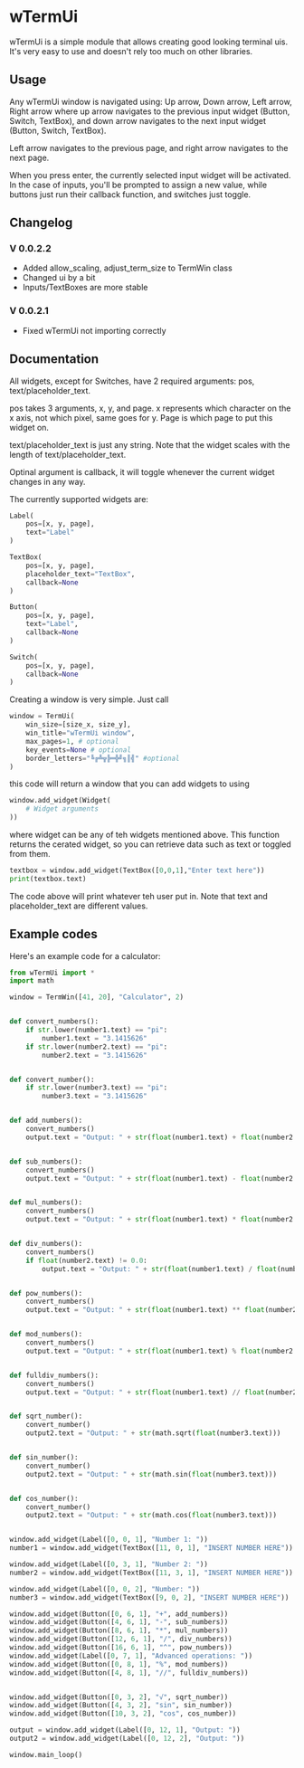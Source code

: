# wTermUi
wTermUi is a simple module that allows creating good looking terminal uis.
It's very easy to use and doesn't rely too much on other libraries.

## Usage

Any wTermUi window is navigated using:
Up arrow, Down arrow, Left arrow, Right arrow
where up arrow navigates to the previous input widget (Button, Switch, TextBox),
and down arrow navigates to the next input widget (Button, Switch, TextBox).

Left arrow navigates to the previous page, and right arrow navigates to the next page.

When you press enter, the currently selected input widget will be activated.
In the case of inputs, you'll be prompted to assign a new value, while buttons
just run their callback function, and switches just toggle.

## Changelog

### V 0.0.2.2
 + Added allow_scaling, adjust_term_size to TermWin class
 + Changed ui by a bit
 + Inputs/TextBoxes are more stable

### V 0.0.2.1
 + Fixed wTermUi not importing correctly 

## Documentation

All widgets, except for Switches, have 2 required arguments: pos, text/placeholder_text.

pos takes 3 arguments, x, y, and page.
x represents which character on the x axis, not which pixel, same goes for y.
Page is which page to put this widget on.

text/placeholder_text is just any string. Note that the widget scales with the length of text/placeholder_text.

Optinal argument is callback, it will toggle whenever the current widget changes in any way.

The currently supported widgets are:
```py
Label(
    pos=[x, y, page],
    text="Label"
)

TextBox(
    pos=[x, y, page],
    placeholder_text="TextBox",
    callback=None
)

Button(
    pos=[x, y, page],
    text="Label",
    callback=None
)

Switch(
    pos=[x, y, page],
    callback=None
)
```

Creating a window is very simple. Just call 
```py
window = TermUi(
    win_size=[size_x, size_y],
    win_title="wTermUi window",
    max_pages=1, # optional
    key_events=None # optional
    border_letters="╚╔╩╦╠═╬╝╗║╣" #optional
)
```

this code will return a window that you can add widgets to using
```py
window.add_widget(Widget(
    # Widget arguments
))
```

where widget can be any of teh widgets mentioned above.
This function returns the cerated widget, so you can retrieve 
data such as text or toggled from them.

```py
textbox = window.add_widget(TextBox([0,0,1],"Enter text here"))
print(textbox.text)
```

The code above will print whatever teh user put in. 
Note that text and placeholder_text are different values.

## Example codes

Here's an example code for a calculator:
```py
from wTermUi import *
import math

window = TermWin([41, 20], "Calculator", 2)


def convert_numbers():
    if str.lower(number1.text) == "pi":
        number1.text = "3.1415626"
    if str.lower(number2.text) == "pi":
        number2.text = "3.1415626"


def convert_number():
    if str.lower(number3.text) == "pi":
        number3.text = "3.1415626"


def add_numbers():
    convert_numbers()
    output.text = "Output: " + str(float(number1.text) + float(number2.text))


def sub_numbers():
    convert_numbers()
    output.text = "Output: " + str(float(number1.text) - float(number2.text))


def mul_numbers():
    convert_numbers()
    output.text = "Output: " + str(float(number1.text) * float(number2.text))


def div_numbers():
    convert_numbers()
    if float(number2.text) != 0.0:
        output.text = "Output: " + str(float(number1.text) / float(number2.text))


def pow_numbers():
    convert_numbers()
    output.text = "Output: " + str(float(number1.text) ** float(number2.text))


def mod_numbers():
    convert_numbers()
    output.text = "Output: " + str(float(number1.text) % float(number2.text))


def fulldiv_numbers():
    convert_numbers()
    output.text = "Output: " + str(float(number1.text) // float(number2.text))


def sqrt_number():
    convert_number()
    output2.text = "Output: " + str(math.sqrt(float(number3.text)))


def sin_number():
    convert_number()
    output2.text = "Output: " + str(math.sin(float(number3.text)))


def cos_number():
    convert_number()
    output2.text = "Output: " + str(math.cos(float(number3.text)))


window.add_widget(Label([0, 0, 1], "Number 1: "))
number1 = window.add_widget(TextBox([11, 0, 1], "INSERT NUMBER HERE"))

window.add_widget(Label([0, 3, 1], "Number 2: "))
number2 = window.add_widget(TextBox([11, 3, 1], "INSERT NUMBER HERE"))

window.add_widget(Label([0, 0, 2], "Number: "))
number3 = window.add_widget(TextBox([9, 0, 2], "INSERT NUMBER HERE"))

window.add_widget(Button([0, 6, 1], "+", add_numbers))
window.add_widget(Button([4, 6, 1], "-", sub_numbers))
window.add_widget(Button([8, 6, 1], "*", mul_numbers))
window.add_widget(Button([12, 6, 1], "/", div_numbers))
window.add_widget(Button([16, 6, 1], "^", pow_numbers))
window.add_widget(Label([0, 7, 1], "Advanced operations: "))
window.add_widget(Button([0, 8, 1], "%", mod_numbers))
window.add_widget(Button([4, 8, 1], "//", fulldiv_numbers))


window.add_widget(Button([0, 3, 2], "√", sqrt_number))
window.add_widget(Button([4, 3, 2], "sin", sin_number))
window.add_widget(Button([10, 3, 2], "cos", cos_number))

output = window.add_widget(Label([0, 12, 1], "Output: "))
output2 = window.add_widget(Label([0, 12, 2], "Output: "))

window.main_loop()
```